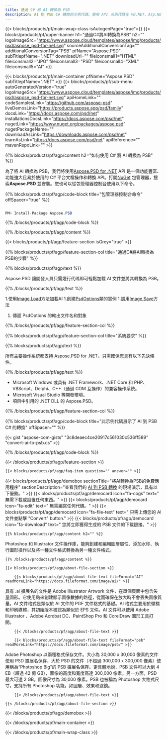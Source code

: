 ```yaml
---
title: 通過 C# 將 AI 轉換為 PSB
description: AI 到 PSB C# 轉換的示例代碼。使用 API 示例代碼在 VB.NET、Asp.NET 或任何基於 .NET 的應用程序中將 AI 文件批量轉換為 PSB。
---
```


{{< blocks/products/pf/main-wrap-class isAutogenPage="true">}}
{{< blocks/products/pf/upper-banner h1="通過C#將AI轉換為PSB" h2="" logoImageSrc="https://www.aspose.cloud/templates/aspose/img/products/psd/aspose_psd-for-net.svg" sourceAdditionalConversionTag="" additionalConversionTag="PSB" pfName="Aspose.PSD" subTitlepfName=".NET" downloadUrl="" fileiconsmall1="HTML" fileiconsmall2="JPG" fileiconsmall3="PSD" fileiconsmall4="XML" fileiconsmall5="AI" >}}

{{< blocks/products/pf/main-container pfName="Aspose.PSD" subTitlepfName=".NET" >}}
{{< blocks/products/pf/sub-menu autoGeneratedVersion="true" logoImageSrc="https://www.aspose.cloud/templates/aspose/img/products/psd/aspose_psd-for-net.svg" apiHomeLink="" codeSamplesLink="https://github.com/aspose-psd" liveDemosLink="https://products.aspose.app/psd/family" docsLink="https://docs.aspose.com/psd/net" installationsDocsLink="https://docs.aspose.com/psd/net" nugetLink="https://www.nuget.org/packages/aspose.psd" nugetPackageName="" downloadAsLink="https://downloads.aspose.com/psd/net" learnAsLink="https://docs.aspose.com/psd/net" apiReference="" mavenRepoLink="" >}}

{{% blocks/products/pf/agp/content h2="如何使用 C# 將 AI 轉換為 PSB" %}}

為了將 AI 轉換為 PSB，我們將使用<a href="https://products.aspose.com/psd/net">Aspose.PSD for .NET</a> API 是一個功能豐富、功能強大且易於使用的 C# 平台文檔操作和轉換 API。打開<a href="https://www.nuget.org/packages/aspose.psd">NuGet</a> 包管理器，搜索<b>Aspose.PSD</b> 並安裝。您也可以從包管理器控制台使用以下命令。

{{% blocks/products/pf/agp/code-block title="包管理器控制台命令" offSpacer="true" %}}

```cs

PM> Install-Package Aspose.PSD

```

{{% /blocks/products/pf/agp/code-block %}}

{{% /blocks/products/pf/agp/content %}}

{{< blocks/products/pf/agp/feature-section isGrey="true" >}}

{{% blocks/products/pf/agp/feature-section-col title="通過C#將AI轉換為PSB的步驟" %}}

{{% blocks/products/pf/agp/text %}}

 Aspose.PSD 讓開發人員只需幾行代碼即可輕鬆加載 AI 文件並將其轉換為 PSB。

{{% /blocks/products/pf/agp/text %}}

1.使用[Image.Load](https://apireference.aspose.com/psd/net/aspose.psd/image/methods/load/index)方法加載AI
1.創建[PsdOptions](https://apireference.aspose.com/psd/net/aspose.psd.imageoptions/PsdOptions)類的實例
1.調用[Image.Save](https://apireference.aspose.com/psd/net/aspose.psd/image/methods/save/index)方法
1. 傳遞 PsdOptions 的輸出文件名和對象

{{% /blocks/products/pf/agp/feature-section-col %}}

{{% blocks/products/pf/agp/feature-section-col title="系統要求" %}}

{{% blocks/products/pf/agp/text %}}

 所有主要操作系統都支持 Aspose.PSD for .NET。只需確保您具有以下先決條件。

{{% /blocks/products/pf/agp/text %}}

- Microsoft Windows 或具有 .NET Framework、.NET Core 和 PHP、VBScript、Delphi、C++（通過 COM 互操作）的兼容操作系統。
- Microsoft Visual Studio 等開發環境。
- 項目中引用的 .NET DLL 的 Aspose.PSD。

{{% /blocks/products/pf/agp/feature-section-col %}}

{{% blocks/products/pf/agp/code-block title="此示例代碼展示了 AI 到 PSB C# 的轉換" offSpacer="" %}}

{{< gist "aspose-com-gists" "3c8deaec4ce20917c561030c536ff589" "convert-ai-to-psb.cs" >}}

{{% /blocks/products/pf/agp/code-block %}}

{{< /blocks/products/pf/agp/feature-section >}}

    {{< blocks/products/pf/agp/faq-item question="" answer="" >}}
 

<!-- aboutfile Starts -->

{{< blocks/products/pf/agp/demobox sectionTitle="將AI轉換為PSB的免費應用程序" sectionDescription="查看我們的 [AI 到 PSB 轉換](https://products.aspose.app/psd/conversion/ai-to-psb) 的現場演示，具有以下優勢。" >}}
        {{< blocks/products/pf/agp/democard icon="fa-cogs" text=" 無需下載或設置任何東西。" >}}
        {{< blocks/products/pf/agp/democard icon="fa-edit" text=" 無需編寫任何代碼。" >}}
        {{< blocks/products/pf/agp/democard icon="fa-file-text" text=" 只需上傳您的 AI 文件並點擊 \"Convert\" button." >}}
        {{< blocks/products/pf/agp/democard icon="fa-download" text=" 您將立即獲得生成的 PSB 文件的下載鏈接。" >}}

    {{% blocks/products/pf/agp/content h2="" %}}

Photoshop 和 Illustrator 文件操作庫，能夠創建和編輯圖層屬性、添加水印、執行圖形操作以及將一種文件格式轉換為另一種文件格式。



    {{% /blocks/products/pf/agp/content %}}

    {{< blocks/products/pf/agp/about-file-section >}}

        {{< blocks/products/pf/agp/about-file-text fileFormat="AI" readMoreLink="https://docs.fileformat.com/image/ai/" >}}
具有 .ai 擴展名的文件是 Adob​​e Illustrator Artwork 文件，在單個頁面中包含矢量圖形。它使用點來創建顯示圖像數據的路徑，從而確保在放大時不會丟失圖像質量。AI 文件格式是類似於 AI 文件的 PGF 文件格式的基礎。AI 格式主要用於徽標和印刷媒體，其初始版本被認為類似於 EPS 文件。AI 文件可以使用 Adob​​e Illustrator 、Adobe Acrobat DC、PaintShop Pro 和 CorelDraw 圖形工具打開。

        {{< /blocks/products/pf/agp/about-file-text >}}

        {{< blocks/products/pf/agp/about-file-text fileFormat="psb" readMoreLink="https://docs.fileformat.com/image/psb/" >}}
Adobe Photoshop 以兩種格式保存文件。大小為 30,000 x 30,000 像素的文件使用 PSD 擴展名保存，大於 PSD 的文件（不超過 300,000 x 300,000 像素）使用稱為“Photoshop Big”的 PSB 擴展名保存。更具體地說，PSB 文件可以大到 4 EB（超過 42 億 GB），圖像的高度和寬度高達 300,000 像素。另一方面，PSD 最大可達 2 GB，圖像尺寸為 30,000 像素。PSB 也被稱為 Photoshop 大格式尺寸，支持所有 Photoshop 功能，如圖層、效果和濾鏡。

        {{< /blocks/products/pf/agp/about-file-text >}}

    {{< /blocks/products/pf/agp/about-file-section >}}

{{< /blocks/products/pf/agp/demobox >}}

<!-- aboutfile Ends -->



{{< /blocks/products/pf/main-container >}}
    
{{< /blocks/products/pf/main-wrap-class >}}
